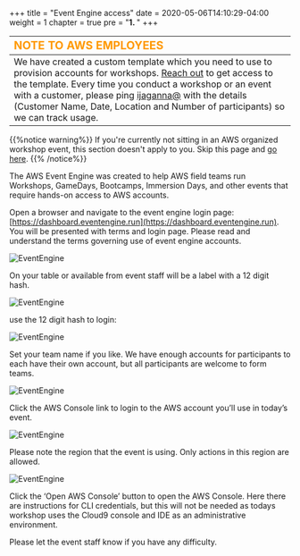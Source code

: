 +++
title = "Event Engine access"
date = 2020-05-06T14:10:29-04:00
weight = 1
chapter = true
pre = "<b>1. </b>"
+++

| <span style="color: #FF9900;font-weight:bold;font-size:20px">NOTE TO AWS EMPLOYEES</span> |
| :------------- | 
|  We have created a custom template which you need to use to provision accounts for workshops. [Reach out](https://amazon.enterprise.slack.com/user/@W017PE1V36G) to get access to the template. Every time you conduct a workshop or an event with a customer, please ping [ijaganna@](https://amazon.enterprise.slack.com/user/@W017PE1V36G) with the details (Customer Name, Date, Location and Number of participants) so we can track usage.| 


{{%notice warning%}}
If you're currently not sitting in an AWS organized workshop event, this section doesn't apply to you. Skip this page and [go here](/en/installation/not_using_ee.html).
{{% /notice%}}

The AWS Event Engine was created to help AWS field teams run Workshops, GameDays, Bootcamps, Immersion Days, and other events that require hands-on access to AWS accounts.

Open a browser and navigate to the event engine login page: [https://dashboard.eventengine.run](https://dashboard.eventengine.run). You will be presented with terms and login page.  Please read and understand the terms governing use of event engine accounts.

![EventEngine](/images/ee/ee.png)

On your table or available from event staff will be a label with a 12 digit hash.

![EventEngine](/images/ee/ee1.png)

use the 12 digit hash to login:

![EventEngine](/images/ee/ee2.png)

Set your team name if you like.  We have enough accounts for participants to each have their own account, but all participants are welcome to form teams.

![EventEngine](/images/ee/ee3.png)

Click the AWS Console link to login to the AWS account you’ll use in today’s event.

![EventEngine](/images/ee/ee4.png)

Please note the region that the event is using. Only actions in this region are allowed.

![EventEngine](/images/ee/ee5.png)

Click the ‘Open AWS Console’ button to open the AWS Console.  Here there are instructions for CLI credentials, but this will not be needed as todays workshop uses the Cloud9 console and IDE as an administrative environment.

Please let the event staff know if you have any difficulty.
